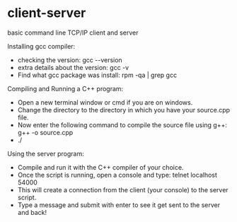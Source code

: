 # client-server
basic command line TCP/IP client and server

Installing gcc compiler:
* checking the version: gcc --version
* extra details about the version: gcc -v
* Find what gcc package was install: rpm -qa | grep gcc

Compiling and Running a C++ program:
* Open a new terminal window or cmd if you are on windows.
* Change the directory to the directory in which you have your source.cpp file.
* Now enter the following command to compile the source file using g++:
  g++ -o <name-you-want-to-give> source.cpp
* ./<name-of-program>

Using the server program:
* Compile and run it with the C++ compiler of your choice.
* Once the script is running, open a console and type: telnet localhost 54000
* This will create a connection from the client (your console) to the server script. 
* Type a message and submit with enter to see it get sent to the server and back!
